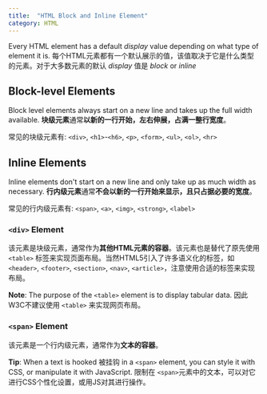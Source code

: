 ```yaml
---
title:  "HTML Block and Inline Element"
category: HTML
---
```

Every HTML element has a default _display_ value depending on what type of element it is. 每个HTML元素都有一个默认展示的值，该值取决于它是什么类型的元素。对于大多数元素的默认 _display_ 值是 _block_ or _inline_

## Block-level Elements

Block level elements always start on a new line and takes up the full width available.
**块级元素**通常**以新的一行开始，左右伸展，占满一整行宽度**。

常见的块级元素有: `<div>`, `<h1>`-`<h6>`, `<p>`, `<form>`, `<ul>`, `<ol>`, `<hr>`

<!--more-->

## Inline Elements

Inline elements don't start on a new line and only take up as much width as necessary.
**行内级元素**通常**不会以新的一行开始来显示，且只占据必要的宽度**。

常见的行内级元素有: `<span>`, `<a>`, `<img>`, `<strong>`, `<label>`

### `<div>` Element

该元素是块级元素，通常作为**其他HTML元素的容器**。该元素也是替代了原先使用 `<table>` 标签来实现页面布局。当然HTML5引入了许多语义化的标签，如 `<header>`, `<footer>`, `<section>`, `<nav>`, `<article>`，注意使用合适的标签来实现布局。

**Note**: The purpose of the `<table>` element is to display tabular data. 因此W3C不建议使用 `<table>` 来实现网页布局。

### `<span>` Element

该元素是一个行内级元素，通常作为**文本的容器**。

**Tip**: When a text is hooked 被挂钩 in a `<span>` element, you can style it with CSS, or manipulate it with JavaScript. 限制在 `<span>`元素中的文本，可以对它进行CSS个性化设置，或用JS对其进行操作。
